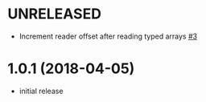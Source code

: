 # UNRELEASED

 * Increment reader offset after reading typed arrays [#3](https://github.com/cruise-automation/rosbag.js/pull/3)

# 1.0.1 (2018-04-05)

  * initial release
